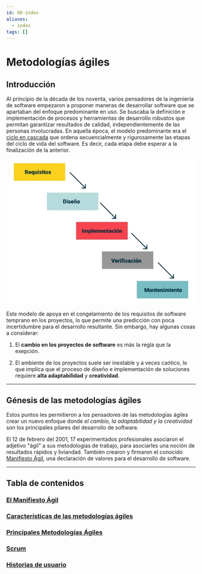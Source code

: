 ```yaml
---
id: 00-index
aliases:
  - index
tags: []
---
```


# Metodologías ágiles

## Introducción

Al principio de la década de los noventa, varios pensadores de la ingeniería de software empezaron a proponer maneras de desarrollar software que se apartaban del enfoque predominante en uso.
Se buscaba la definición e implementación de procesos y herramientas de desarrollo robustos que permitan garantizar resultados de calidad, independientemente de las personas involucradas.
En aquella época, el modelo predominante era el <u>ciclo en cascada</u> que ordena secuencialmente y rigurosamente las etapas del ciclo de vida del software. Es decir, cada etapa debe esperar a la finalización de la anterior.

![desarrollo-cascada](../assets/metodologias_agiles/cascada.jpg)

Este modelo de apoya en el congelamiento de los requisitos de software temprano en los proyectos, lo que permite una predicción con poca incertidumbre para el desarrollo resultante.
Sin embargo, hay algunas cosas a considerar:

1. El **cambio en los proyectos de software** es más la regla que la exepción.

2. El ambiente de los proyectos suele ser inestable y a veces caótico, lo que implica que el proceso de diseño e implementación de soluciones requiere **alta adaptabilidad** y **creatividad**.

---

## Génesis de las metodologías ágiles

Estos puntos les permitieron a los pensadores de las metodologías ágiles crear un nuevo enfoque donde *el cambio, la adaptabilidad y la creatividad* son los principales pilares del desarrollo de software.

El 12 de febrero del 2001, 17 experimentados profesionales asociaron el adjetivo "ágil" a sus metodologías de trabajo, para asociarles una noción de resultados rápidos y liviandad. También crearon y firmaron el conocido [Manifiesto Ágil](02-manifiesto-agil.md), una declaración de valores para el desarrollo de software.

---

## Tabla de contenidos

### [El Manifiesto Ágil](01-manifiesto-agil.md)
### [Características de las metodologías ágiles](02-caracteristicas.md)
### [Principales Metodologías Ágiles](03-principales-metodologias.md)
### [Scrum](04-scrum.md)
### [Historias de usuario](05-historias-de-usuario.md)
